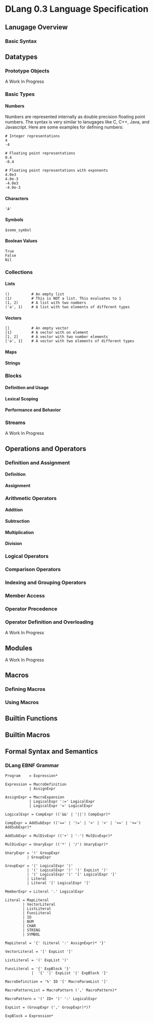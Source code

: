 DLang 0.3 Language Specification
==============================================

Lanugage Overview
----------------------------------------------

### Basic Syntax

Datatypes
----------------------------------------------

### Prototype Objects

A Work In Progress

### Basic Types
#### Numbers

Numbers are represented internally as double precision floating point numbers.
The syntax is very similar to lanugages like C, C++, Java, and Javascript.
Here are some examples for defining numbers:

    # Integer representations
    4
    -4

    # Floating point representations
    0.4
    -0.4

    # Floating point representations with exponents
    4.0e3
    4.0e-3
    -4.0e3
    -4.0e-3

#### Characters

    'A'

#### Symbols

    $some_symbol

#### Boolean Values

    True
    False
    Nil

### Collections
#### Lists

    ()          # An empty list
    (1)         # This is NOT a list. This evaluates to 1
    (1, 2)      # A list with two numbers
    ('a', 1)    # A list with two elements of different types

#### Vectors

    []          # An empty vector
    [1]         # A vector with on element
    [1, 2]      # A vector with two number elements
    ['a', 1]    # A vector with two elements of different types

#### Maps
#### Strings

### Blocks
#### Definition and Usage
#### Lexical Scoping
#### Performance and Behavior

### Streams

A Work In Progress

Operations and Operators
----------------------------------------------

### Definition and Assignment
#### Definition
#### Assignment

### Arithmetic Operators
#### Addition
#### Subtraction
#### Multiplication
#### Division

### Logical Operators

### Comparison Operators
### Indexing and Grouping Operators
### Member Access
### Operator Precedence
### Operator Definition and Overloading

A Work In Progress

Modules
----------------------------------------------

A Work In Progress

Macros
----------------------------------------------

### Defining Macros
### Using Macros

Builtin Functions
----------------------------------------------

Builtin Macros
----------------------------------------------

Formal Syntax and Semantics
----------------------------------------------

### DLang EBNF Grammar

    Program    = Expression*

    Expression = MacroDefinition
               | AssignExpr

    AssignExpr = MacroExpansion
               | LogicalExpr ':=' LogicalExpr
               | LogicalExpr '=' LogicalExpr

    LogicalExpr = CompExpr (('&&' | '||') CompExpr)*

    CompExpr = AddSubExpr (('==' | '!=' | '<' | '>' | '<=' | '>=') AddSubExpr)*

    AddSubExpr = MulDivExpr (('+' | '-') MulDivExpr)*

    MulDivExpr = UnaryExpr (('*' | '/') UnaryExpr)*

    UnaryExpr = '!' GroupExpr
              | GroupExpr

    GroupExpr = '(' LogicalExpr ')'
              | '(' LogicalExpr ')' '(' ExpList ')'
              | '(' LogicalExpr ')' '[' LogicalExpr ']'
              | Literal
              | Literal '[' LogicalExpr ']'

    MemberExpr = Literal '.' LogicalExpr

    Literal = MapLiteral
            | VectorLiteral
            | ListLiteral
            | FuncLiteral
            | ID
            | NUM
            | CHAR
            | STRING
            | SYMBOL

    MapLiteral = '{' (Literal ':' AssignExpr)* '}'

    VectorLiteral = '[' ExpList ']'

    ListLiteral = '(' ExpList ')'

    FuncLiteral = '{' ExpBlock '}'
                |  '{' '|' ExpList '|' ExpBlock '}'

    MacroDefinition = '%' ID '[' MacroParamList ']'

    MacroPatternList = MacroPattern (',' MacroPattern)*

    MacroPattern = '(' ID+ ')' ':' LogicalExpr

    ExpList = (GroupExpr (',' GroupExpr)*)?

    ExpBlock = Expression*

